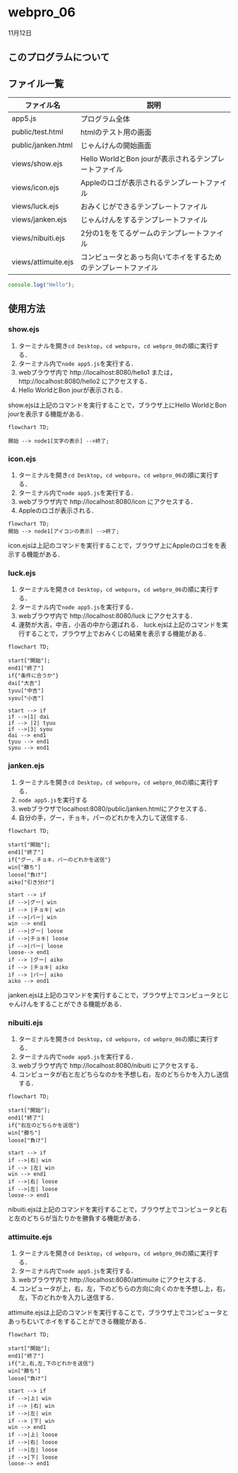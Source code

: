 # webpro_06
11月12日
## このプログラムについて
## ファイル一覧
ファイル名 | 説明
-|-
app5.js | プログラム全体
public/test.html | htmlのテスト用の画面
public/janken.html | じゃんけんの開始画面
views/show.ejs | Hello WorldとBon jourが表示されるテンプレートファイル
views/icon.ejs | Appleのロゴが表示されるテンプレートファイル
views/luck.ejs | おみくじができるテンプレートファイル
views/janken.ejs | じゃんけんをするテンプレートファイル
views/nibuiti.ejs | 2分の1ををてるゲームのテンプレートファイル
views/attimuite.ejs | コンピュータとあっち向いてホイをするためのテンプレートファイル

```javascript
console.log("Hello");
```

## 使用方法
### show.ejs
1. ターミナルを開き```cd Desktop```，```cd webpuro```，```cd webpro_06```の順に実行する．
1. ターミナル内で```node app5.js```を実行する．
1. webブラウザ内で http://localhost:8080/hello1 または，http://localhost:8080/hello2 にアクセスする．
1. Hello WorldとBon jourが表示される．

show.ejsは上記のコマンドを実行することで，ブラウザ上にHello WorldとBon jourを表示する機能がある．

```mermaid
flowchart TD;

開始 --> node1[文字の表示] -->終了;
```

### icon.ejs
1. ターミナルを開き```cd Desktop```，```cd webpuro```，```cd webpro_06```の順に実行する．
1. ターミナル内で```node app5.js```を実行する．
1. webブラウザ内で http://localhost:8080/icon にアクセスする．
1. Appleのロゴが表示される．

```mermaid
flowchart TD;
開始 --> node1[アイコンの表示] -->終了;
```

icon.ejsは上記のコマンドを実行することで，ブラウザ上にAppleのロゴをを表示する機能がある．

### luck.ejs
1. ターミナルを開き```cd Desktop```，```cd webpuro```，```cd webpro_06```の順に実行する．
1. ターミナル内で```node app5.js```を実行する．
1. webブラウザ内で http://localhost:8080/luck にアクセスする．
1. 運勢が大吉，中吉，小吉の中から選ばれる．
luck.ejsは上記のコマンドを実行することで，ブラウザ上でおみくじの結果を表示する機能がある．
```mermaid
flowchart TD;

start["開始"];
end1["終了"]
if{"条件に合うか"}
dai["大吉"]
tyuu["中吉"]
syou["小吉"]

start --> if
if -->|1| dai
if --> |2| tyuu
if -->|3| syou
dai --> end1
tyuu --> end1
syou --> end1
```


### janken.ejs
1.  ターミナルを開き```cd Desktop```，```cd webpuro```，```cd webpro_06```の順に実行する．
1. ```node app5.js```を実行する
1. webブラウザでlocalhost:8080/public/janken.htmlにアクセスする．
1. 自分の手，グー，チョキ，パーのどれかを入力して送信する．

```mermaid
flowchart TD;

start["開始"];
end1["終了"]
if{"グー，チョキ，パーのどれかを送信"}
win["勝ち"]
loose["負け"]
aiko["引き分け"]

start --> if
if -->|グー| win
if --> |チョキ| win
if -->|パー| win
win --> end1
if -->|グー| loose
if -->|チョキ| loose
if -->|パー| loose
loose--> end1
if --> |グー| aiko
if --> |チョキ| aiko
if --> |パー| aiko
aiko --> end1
```

janken.ejsは上記のコマンドを実行することで，ブラウザ上でコンピュータとじゃんけんをすることができる機能がある．

### nibuiti.ejs
1. ターミナルを開き```cd Desktop```，```cd webpuro```，```cd webpro_06```の順に実行する．
1. ターミナル内で```node app5.js```を実行する．
1. webブラウザ内で http://localhost:8080/nibuiti にアクセスする．
1. コンピュータが右と左どちらなのかを予想し右，左のどちらかを入力し送信する．

```mermaid
flowchart TD;

start["開始"];
end1["終了"]
if{"右左のどちらかを送信"}
win["勝ち"]
loose["負け"]

start --> if
if -->|右| win
if --> |左| win
win --> end1
if -->|右| loose
if -->|左| loose
loose--> end1
```

nibuiti.ejsは上記のコマンドを実行することで，ブラウザ上でコンピュータと右と左のどちらが当たりかを勝負する機能がある．

### attimuite.ejs
1. ターミナルを開き```cd Desktop```，```cd webpuro```，```cd webpro_06```の順に実行する．
1. ターミナル内で```node app5.js```を実行する．
1. webブラウザ内で http://localhost:8080/attimuite にアクセスする．
1. コンピュータが上，右，左，下のどちらの方向に向くのかを予想し上，右，左，下のどれかを入力し送信する．

attimuite.ejsは上記のコマンドを実行することで，ブラウザ上でコンピュータとあっちむいてホイをすることができる機能がある．


```mermaid
flowchart TD;

start["開始"];
end1["終了"]
if{"上,右,左,下のどれかを送信"}
win["勝ち"]
loose["負け"]

start --> if
if -->|上| win
if --> |右| win
if -->|左| win
if --> |下| win
win --> end1
if -->|上| loose
if -->|右| loose
if -->|左| loose
if -->|下| loose
loose--> end1
```
